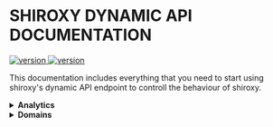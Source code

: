 # SHIROXY DYNAMIC API DOCUMENTATION

   <a href="https://www.npmjs.com/package/@icons-pack/react-simple-icons" target="_blank">
    <img src="https://img.shields.io/badge/verison_-v1-blue
    " alt="version" />
  </a>
   <a href="https://www.npmjs.com/package/@icons-pack/react-simple-icons" target="_blank">
    <img src="https://img.shields.io/badge/latest-red
    " alt="version" />
  </a>

This documentation includes everything that you need to start using shiroxy's dynamic API endpoint to controll the behaviour of shiroxy.

<details>
  <summary>
    <strong>Analytics</strong>
  </summary>

<div style="padding-left: 20px; padding-top: 10px; padding-bottom: 10px">
  <details>
  <summary>
    <strong>1. Fetch System Analytics</strong>
    
  </summary>

<!-- ### 1. Fetch System Analytics -->

#### **Description**

Returns system/machine analytics on which the shiroxy is running.

#### **URL**

`[HTTP Method]` `/v1/analytics/system`

#### **Method**

`GET`

#### **Headers**

| Key           | Value            | Description                 |
| ------------- | ---------------- | --------------------------- |
| Authorization | Bearer <token>   | Required for authentication |
| Content-Type  | application/json | Type of content being sent  |

<!-- #### **Request Parameters** -->

<!-- - **Path Parameters:** -->
  <!-- - `[param_name]` - Short description of the path parameter -->
<!-- - **Query Parameters:** -->
  <!-- - `?key=value` - Short description of the query parameter -->
<!-- - **Body Parameters:** -->

<!-- ```json
{
  "key": "value",
  "key2": "value2"
}
``` -->

#### **Response**

```json

```

</details>
<details>
  <summary>
    <strong>2. Fetch Domain Analytics</strong>
  </summary>

<!-- ### 2. Fetch Domain Analytics -->

#### **Description**

Returns details analytics of a domain

#### **URL**

[HTTP Method] /v1/analytics/domains

#### **Method**

`GET`

#### **Headers**

| Key           | Value            | Description                 |
| ------------- | ---------------- | --------------------------- |
| Authorization | Bearer <token>   | Required for authentication |
| Content-Type  | application/json | Type of content being sent  |

<!-- #### **Request Parameters** -->

<!-- - **Path Parameters:** -->
  <!-- - `[param_name]` - Short description of the path parameter -->
<!-- - **Query Parameters:** -->
  <!-- - `?key=value` - Short description of the query parameter -->
<!-- - **Body Parameters:** -->

<!-- ```json
{
  "key": "value",
  "key2": "value2"
}
``` -->

</details>
</div>

</details>

<details>
  <summary>
    <strong>Domains</strong>
  </summary>

  <div style="padding-left: 20px; padding-top: 10px; padding-bottom: 10px">
    <details>
      <summary><strong>1. Register</strong></summary>
      <div>

#### **Description**

Returns system/machine analytics on which the shiroxy is running.

#### **URL**

`[HTTP Method]` `/v1/domain`

#### **Method**

`POST`

#### **Headers**

| Key          | Value            | Description                |
| ------------ | ---------------- | -------------------------- |
| Content-Type | application/json | Type of content being sent |

#### **Request Parameters**

- **Body Parameters:**

```json
{
  "domain": "<domain-name>",
  "email": "<email>",
  "metadata": {
    "<key1>": "<value1>"
  }
}
```

#### **Response**

- **Status Code:**

| Status Code | Means   | Description          |
| ----------- | ------- | -------------------- |
| 200         | Success | Domain Created       |
| 400         | Error   | Invalid Request Body |
| 500         | Error   | Server Side Error    |

- **Response Body:**

```json

```

</div>

</details>
<details>
  <summary><strong>2. Retry SSL</strong></summary>
        <div>

#### **Description**

Retry SSL for a domain.

#### **URL**

`[HTTP Method]` `/v1/domain/<domain-name>/retryssl`

#### **Method**

`PATCH`

#### **Headers**

| Key          | Value            | Description                |
| ------------ | ---------------- | -------------------------- |
| Content-Type | application/json | Type of content being sent |

#### **Request Parameters**

- **Body Parameters:**

```json

```

#### **Response**

- **Status Code:**

| Status Code | Means   | Description                      |
| ----------- | ------- | -------------------------------- |
| 200         | Success | Retry SSL Successfully Requested |
| 400         | Error   | Invalid Request Body             |
| 500         | Error   | Server Side Error                |

- **Response Body:**

```json

```

</div>
</details>
<details>
  <summary><strong>3. Update One Domain</strong></summary>
  <div>

#### **Description**

Update Basic details of a domain.

#### **URL**

`[HTTP Method]` `/v1/domain/<domain-name>`

#### **Method**

`PATCH`

#### **Headers**

| Key          | Value            | Description                |
| ------------ | ---------------- | -------------------------- |
| Content-Type | application/json | Type of content being sent |

#### **Request Parameters**

- **Body Parameters:**

```json
  "metadata": {}
```

#### **Response**

- **Status Code:**

| Status Code | Means   | Description          |
| ----------- | ------- | -------------------- |
| 200         | Success | Update Successfull   |
| 400         | Error   | Invalid Request Body |
| 500         | Error   | Server Side Error    |

- **Response Body:**

```json

```

</div>
</details>
<details>
  <summary><strong>4. Fetch One Domain</strong></summary>
  <div>

#### **Description**

Update Basic details of a domain.

#### **URL**

`[HTTP Method]` `/v1/domain/<domain-name>`

#### **Method**

`GET`

#### **Headers**

| Key          | Value            | Description                |
| ------------ | ---------------- | -------------------------- |
| Content-Type | application/json | Type of content being sent |

#### **Request Parameters**

#### **Response**

- **Status Code:**

| Status Code | Means   | Description          |
| ----------- | ------- | -------------------- |
| 200         | Success | Update Successfull   |
| 400         | Error   | Invalid Request Body |
| 500         | Error   | Server Side Error    |

- **Response Body:**

```json

```

</div>
</details>
<details>
  <summary><strong>5. Remove One Domain</strong></summary>
</details>
  </div
</details>
  
<!-- ### 1. Fetch All Backends

#### **Description**

Briefly describe what this endpoint does.

#### **URL**

[HTTP Method] /v1/backends

#### **Method**

`GET`

#### **Headers**

| Key           | Value            | Description                 |
| ------------- | ---------------- | --------------------------- |
| Authorization | Bearer <token>   | Required for authentication |
| Content-Type  | application/json | Type of content being sent  |

#### **Request Parameters**

- **Path Parameters:**
  - `[param_name]` - Short description of the path parameter
- **Query Parameters:**
  - `?key=value` - Short description of the query parameter
- **Body Parameters:**

```json
{
  "key": "value",
  "key2": "value2"
}
```

--- -->

<details>
  <summary>
    <strong>Backend</strong>
  </summary>
  
  Your hidden content goes here.
  
</details>
